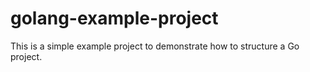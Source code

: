 # golang-example-project

This is a simple example project to demonstrate how to structure a Go project.

